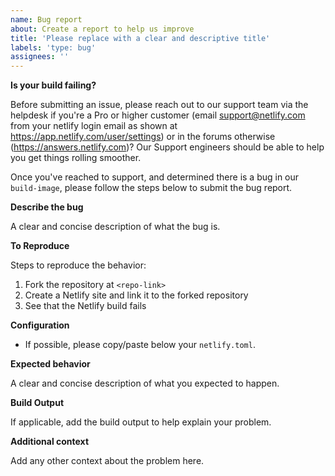 ```yaml
---
name: Bug report
about: Create a report to help us improve
title: 'Please replace with a clear and descriptive title'
labels: 'type: bug'
assignees: ''
---
```


**Is your build failing?**

Before submitting an issue, please reach out to our support team via the helpdesk if you're a Pro or higher customer (email support@netlify.com from your netlify login email as shown at https://app.netlify.com/user/settings) or in the forums otherwise (https://answers.netlify.com)? Our Support engineers should be able to help you get things rolling smoother.

Once you've reached to support, and determined there is a bug in our `build-image`, please follow the steps below to submit the bug report.

**Describe the bug**

A clear and concise description of what the bug is.

**To Reproduce**

Steps to reproduce the behavior:

1. Fork the repository at `<repo-link>`
2. Create a Netlify site and link it to the forked repository
3. See that the Netlify build fails

**Configuration**

- If possible, please copy/paste below your `netlify.toml`.

**Expected behavior**

A clear and concise description of what you expected to happen.

**Build Output**

If applicable, add the build output to help explain your problem.

**Additional context**

Add any other context about the problem here.
